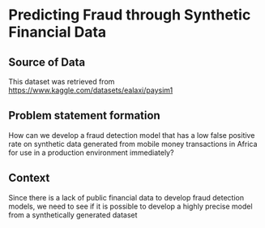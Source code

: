 # Predicting Fraud through Synthetic Financial Data

## Source of Data
This dataset was retrieved from https://www.kaggle.com/datasets/ealaxi/paysim1

## Problem statement formation

How can we develop a fraud detection model that has a low false positive rate on
synthetic data generated from mobile money transactions in Africa for use in a
production environment immediately?

## Context

Since there is a lack of public financial data to develop fraud detection models, we need
to see if it is possible to develop a highly precise model from a synthetically generated
dataset
